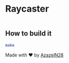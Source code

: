 # Raycaster

![]()

## How to build it

```sh
make
```

Made with :heart: by [AzazelN28](https://github.com/AzazelN28)
